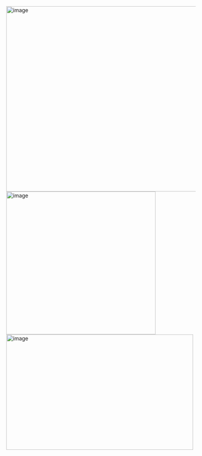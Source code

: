 <img width="567" height="493" alt="image" src="https://github.com/user-attachments/assets/14d9e6d9-fe17-4b06-939a-c14a708ec44e" />

<img width="397" height="380" alt="image" src="https://github.com/user-attachments/assets/a2f1f052-e468-403b-933c-db1fc4d917a6" />


<img width="497" height="307" alt="image" src="https://github.com/user-attachments/assets/0bc6d970-aaf3-4a8a-ad93-2f6021a35fe6" />

